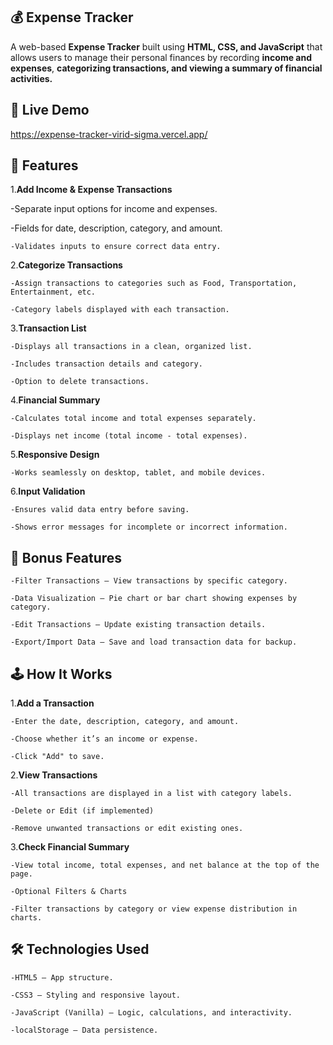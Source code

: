 ## 💰 **Expense Tracker**
A web-based **Expense Tracker** built using **HTML, CSS, and JavaScript** that allows users to manage their personal finances by recording **income and expenses**, **categorizing transactions, and viewing a summary of financial activities.**

## 🚀 **Live Demo**
https://expense-tracker-virid-sigma.vercel.app/

## 📌 **Features**

1.**Add Income & Expense Transactions**

-Separate input options for income and expenses.

-Fields for date, description, category, and amount.

    -Validates inputs to ensure correct data entry.

2.**Categorize Transactions**

    -Assign transactions to categories such as Food, Transportation, Entertainment, etc.
    
    -Category labels displayed with each transaction.

3.**Transaction List**

    -Displays all transactions in a clean, organized list.

    -Includes transaction details and category.

    -Option to delete transactions.

4.**Financial Summary**

    -Calculates total income and total expenses separately.

    -Displays net income (total income - total expenses).

5.**Responsive Design**

    -Works seamlessly on desktop, tablet, and mobile devices.

6.**Input Validation**

    -Ensures valid data entry before saving.

    -Shows error messages for incomplete or incorrect information.


## **🎯 Bonus Features**

    -Filter Transactions – View transactions by specific category.

    -Data Visualization – Pie chart or bar chart showing expenses by category.

    -Edit Transactions – Update existing transaction details.

    -Export/Import Data – Save and load transaction data for backup.

## **🕹 How It Works**

1.**Add a Transaction**

    -Enter the date, description, category, and amount.

    -Choose whether it’s an income or expense.

    -Click "Add" to save.

2.**View Transactions**

    -All transactions are displayed in a list with category labels.

    -Delete or Edit (if implemented)

    -Remove unwanted transactions or edit existing ones.

3.**Check Financial Summary**

    -View total income, total expenses, and net balance at the top of the page.

    -Optional Filters & Charts

    -Filter transactions by category or view expense distribution in charts.

## **🛠 Technologies Used**
    -HTML5 – App structure.

    -CSS3 – Styling and responsive layout.

    -JavaScript (Vanilla) – Logic, calculations, and interactivity.

    -localStorage – Data persistence.

